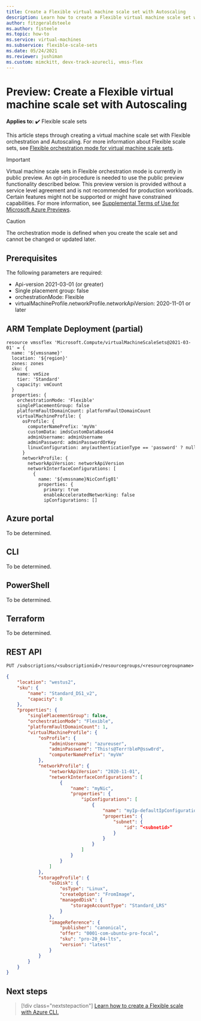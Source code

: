 ```yaml
---
title: Create a Flexible virtual machine scale set with Autoscaling
description: Learn how to create a Flexible virtual machine scale set with Autoscaling.
author: fitzgeraldsteele
ms.author: fisteele
ms.topic: how-to
ms.service: virtual-machines
ms.subservice: flexible-scale-sets
ms.date: 05/24/2021
ms.reviewer: jushiman
ms.custom: mimckitt, devx-track-azurecli, vmss-flex
---
```


# Preview: Create a Flexible virtual machine scale set with Autoscaling

**Applies to:** :heavy_check_mark: Flexible scale sets

This article steps through creating a virtual machine scale set with Flexible orchestration and Autoscaling. For more information about Flexible scale sets, see [Flexible orchestration mode for virtual machine scale sets](flexible-virtual-machine-scale-sets.md). 


> [!IMPORTANT]
> Virtual machine scale sets in Flexible orchestration mode is currently in public preview. An opt-in procedure is needed to use the public preview functionality described below.
> This preview version is provided without a service level agreement and is not recommended for production workloads. Certain features might not be supported or might have constrained capabilities.
> For more information, see [Supplemental Terms of Use for Microsoft Azure Previews](https://azure.microsoft.com/support/legal/preview-supplemental-terms/).


> [!CAUTION]
> The orchestration mode is defined when you create the scale set and cannot be changed or updated later.


## Prerequisites 

The following parameters are required: 
- Api-version 2021-03-01 (or greater) 
- Single placement group: false
- orchestrationMode: Flexible 
- virtualMachineProfile.networkProfile.networkApiVersion: 2020-11-01 or later 

## ARM Template Deployment (partial) 

```armasm
resource vmssflex 'Microsoft.Compute/virtualMachineScaleSets@2021-03-01' = { 
  name: '${vmssname}' 
  location: '${region}' 
  zones: zones 
  sku: { 
    name: vmSize 
    tier: 'Standard' 
    capacity: vmCount 
  } 
  properties: { 
    orchestrationMode: 'Flexible' 
    singlePlacementGroup: false 
    platformFaultDomainCount: platformFaultDomainCount 
    virtualMachineProfile: { 
      osProfile: { 
        computerNamePrefix: 'myVm' 
        customData: imdsCustomDataBase64 
        adminUsername: adminUsername 
        adminPassword: adminPasswordOrKey 
        linuxConfiguration: any(authenticationType == 'password' ? null : linuxConfiguration)
      } 
      networkProfile: { 
        networkApiVersion: networkApiVersion 
        networkInterfaceConfigurations: [ 
          { 
            name: '${vmssname}NicConfig01' 
            properties: { 
              primary: true 
              enableAcceleratedNetworking: false 
              ipConfigurations: []
```

## Azure portal

To be determined. 

## CLI

To be determined. 

## PowerShell 

To be determined. 

## Terraform

To be determined. 

## REST API

```rest
PUT /subscriptions/<subscriptionid>/resourcegroups/<resourcegroupname> /providers/Microsoft.Compute/virtualMachineScaleSets/<vmscalesetname>?api-version=2021-03-01
```

```json
{​ 
    "location": "westus2", 
    "sku": {​ 
        "name": "Standard_DS1_v2", 
        "capacity": 0 
    }​, 
    "properties": {​ 
        "singlePlacementGroup": false, 
        "orchestrationMode": "Flexible", 
        "platformFaultDomainCount": 1, 
        "virtualMachineProfile": {​ 
            "osProfile": {​ 
                "adminUsername": "azureuser", 
                "adminPassword": "This!s@Terr!bleP@ssw0rd", 
                "computerNamePrefix": "myVm" 
            }​, 
            "networkProfile": {​ 
                "networkApiVersion": "2020-11-01", 
                "networkInterfaceConfigurations": [ 
                    {​ 
                        "name": "myNic", 
                        "properties": {​ 
                            "ipConfigurations": [ 
                                {​ 
                                    "name": "myIp-defaultIpConfiguration", 
                                    "properties": {​ 
                                        "subnet": {​ 
                                            "id": “<subnetid>” 
                                        }​ 
                                    }​ 
                                }​ 
                            ] 
                        }​ 
                    }​ 
                ] 
            }​, 
            "storageProfile": {​ 
                "osDisk": {​ 
                    "osType": "Linux", 
                    "createOption": "FromImage", 
                    "managedDisk": {​ 
                        "storageAccountType": "Standard_LRS" 
                    }​ 
                }​, 
                "imageReference": {​ 
                    "publisher": "canonical", 
                    "offer": "0001-com-ubuntu-pro-focal", 
                    "sku": "pro-20_04-lts", 
                    "version": "latest" 
                }​ 
            }​ 
        }​ 
    }​ 
}​ 
```


## Next steps
> [!div class="nextstepaction"]
> [Learn how to create a Flexible scale with Azure CLI.](flexible-virtual-machine-scale-sets-cli.md)

